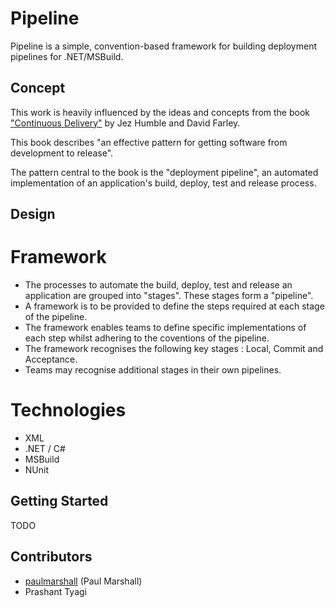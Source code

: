 Pipeline
========

Pipeline is a simple, convention-based framework for building deployment pipelines for .NET/MSBuild.

Concept
-------
This work is heavily influenced by the ideas and concepts from the book ["Continuous Delivery"](http://www.amazon.co.uk/Continuous-Delivery-Deployment-Automation-Addison-Wesley/dp/0321601912#) by Jez Humble and David Farley.

This book describes "an effective pattern for getting software from development to release". 

The pattern central to the book is the "deployment pipeline", an automated implementation of an application's build, deploy, test and release process.

Design
------
# Framework
* The processes to automate the build, deploy, test and release an application are grouped into "stages". These stages form a "pipeline".
* A framework is to be provided to define the steps required at each stage of the pipeline.
* The framework enables teams to define specific implementations of each step whilst adhering to the coventions of the pipeline.
* The framework recognises the following key stages : Local, Commit and Acceptance.
* Teams may recognise additional stages in their own pipelines.

# Technologies
* XML
* .NET / C#
* MSBuild
* NUnit

Getting Started
---------------
TODO


Contributors
------------
 - [paulmarshall](https://github.com/paulmarshall) (Paul Marshall)
 - Prashant Tyagi